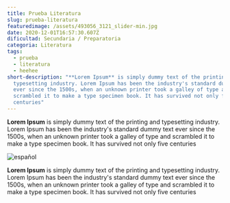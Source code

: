```yaml
---
title: Prueba Literatura
slug: prueba-literatura
featuredimage: /assets/493056_3121_slider-min.jpg
date: 2020-12-01T16:57:30.607Z
dificultad: Secundaria / Preparatoria
categoria: Literatura
tags:
  - prueba
  - literatura
  - heehee
short-description: "**Lorem Ipsum** is simply dummy text of the printing and
  typesetting industry. Lorem Ipsum has been the industry's standard dummy text
  ever since the 1500s, when an unknown printer took a galley of type and
  scrambled it to make a type specimen book. It has survived not only five
  centuries"
---
```

<!--StartFragment-->

**Lorem Ipsum** is simply dummy text of the printing and typesetting industry. Lorem Ipsum has been the industry's standard dummy text ever since the 1500s, when an unknown printer took a galley of type and scrambled it to make a type specimen book. It has survived not only five centuries

<!--EndFragment-->

![español](/assets/493056_3121_slider-min.jpg "español")

<!--StartFragment-->

**Lorem Ipsum** is simply dummy text of the printing and typesetting industry. Lorem Ipsum has been the industry's standard dummy text ever since the 1500s, when an unknown printer took a galley of type and scrambled it to make a type specimen book. It has survived not only five centuries

<!--EndFragment-->